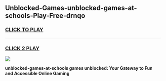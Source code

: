 
## Unblocked-Games-unblocked-games-at-schools-Play-Free-drnqo
<h3>
<a href="https://premium76.site?title=unblocked-games-at-schools&ref=18A1">CLICK TO PLAY</a></h3>
<hr>

<h3>
<a href="https://premium76.site?title=unblocked-games-at-schools&ref=18A1">CLICK 2 PLAY</a>
  
</h3>

<a href="https://premium76.site?title=unblocked-games-at-schools&ref=18A1"><img src="https://clearcache.store/games.png"></a>


**unblocked-games-at-schools games unblocked: Your Gateway to Fun and Accessible Online Gaming**
